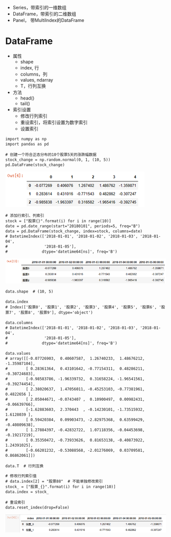 - Series，带索引的⼀维数组
- DataFrame，带索引的二维数组
- Panel， 带MultiIndex的DataFrame

# DataFrame
- 属性
	- shape
	- index, 行
	- columns，列
	- values, ndarray
	- T，行列互换
- 方法
	- head()
	- tail()
- 索引设置
	- 修改⾏列索引
	- 重设索引，将索引设置为数字索引
	- 设置索引

```
import numpy as np
import pandas as pd

# 创建一个符合正态分布的10个股票5天的涨跌幅数据
stock_change = np.random.normal(0, 1, (10, 5))
pd.DataFrame(stock_change)
```
![](../photo/Pasted%20image%2020231027154530.png)

```
# 添加行索引、列索引
stock = ["股票{}".format(i) for i in range(10)]
date = pd.date_range(start="20180101", periods=5, freq="B")
data = pd.DataFrame(stock_change, index=stock, columns=date)
# DatetimeIndex(['2018-01-01', '2018-01-02', '2018-01-03', '2018-01-04',
#                '2018-01-05'],
#               dtype='datetime64[ns]', freq='B')
```
![](../photo/Pasted%20image%2020231027154847.png)

```
data.shape  # (10, 5)

data.index  
# Index(['股票0', '股票1', '股票2', '股票3', '股票4', '股票5', '股票6', '股票7', '股票8', '股票9'], dtype='object')

data.columns
# DatetimeIndex(['2018-01-01', '2018-01-02', '2018-01-03', '2018-01-04',
#                '2018-01-05'],
#               dtype='datetime64[ns]', freq='B')

data.values
# array([[-0.07726903,  0.40607587,  1.26740233,  1.48676212, -1.35987104],
#        [ 0.28361364,  0.43101642, -0.77154311,  0.48286211, -0.30724683],
#        [-0.98583786, -1.96339732,  0.31658224, -1.96541561, -0.39274454],
#        [ 2.38020637,  1.47056011, -0.45253103, -0.77381961,  0.4822656 ],
#        [ 2.05044671, -0.0743407 ,  0.10900497,  0.00982431, -0.06639766],
#        [-1.62883603,  2.370443  , -0.14230101, -1.73515932,  1.6128039 ],
#        [ 0.59420384,  0.09903473, -2.82975368,  0.63599429, -0.40809638],
#        [ 1.27884397, -0.42832722,  1.07118356, -0.04453698, -0.19217219],
#        [ 0.35350472, -0.73933626,  0.81653138, -0.40873922,  1.24391025],
#        [-0.66201232, -0.53088568, -2.01276069,  0.03709581,  0.86862061]])

data.T  # 行列互换
```

```
# 修改行列索引值
# data.index[2] = "股票88"  # 不能单独修改索引
stock_ = ["股票_{}".format(i) for i in range(10)]
data.index = stock_

# 重设索引
data.reset_index(drop=False)
```
![](../photo/Pasted%20image%2020231027155717.png)